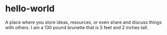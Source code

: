 # hello-world
A place where you store ideas, resources, or even share and discuss things with others.
I am a 130 pound brunette that is 5 feet and 2 inches tall.
